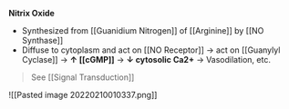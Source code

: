 **Nitrix Oxide**
- Synthesized from [[Guanidium Nitrogen]] of [[Arginine]] by [[NO Synthase]]
- Diffuse to cytoplasm and act on [[NO Receptor]] -> act on [[Guanylyl Cyclase]] -> **↑ [[cGMP]]** -> **↓ cytosolic Ca2+** -> Vasodilation, etc.
> See [[Signal Transduction]]

![[Pasted image 20220210010337.png]]
